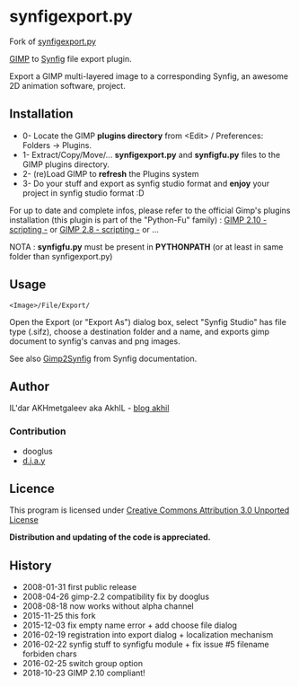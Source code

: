 # synfigexport.py

Fork of [synfigexport.py](https://sites.google.com/site/akhilman/synfigexport.py)

[GIMP](https://www.gimp.org) to [Synfig](https://www.synfig.org) file export plugin.

Export a GIMP multi-layered image to a corresponding Synfig, an awesome 2D animation software, project.

## Installation

* 0- Locate the GIMP __plugins directory__ from \<Edit\> / Preferences: Folders → Plugins.
* 1- Extract/Copy/Move/... __synfigexport.py__ and __synfigfu.py__ files to the GIMP plugins directory.
* 2- (re)Load GIMP to __refresh__ the Plugins system
* 3- Do your stuff and export as synfig studio format and __enjoy__ your project in synfig studio format :D

For up to date and complete infos, please refer to the official Gimp's plugins installation (this plugin is part of the "Python-Fu" family) : [GIMP 2.10 - scripting -](https://docs.gimp.org/2.10/en/gimp-scripting.html) or [GIMP 2.8 - scripting -](https://docs.gimp.org/2.8/en/gimp-scripting.html) or ...

NOTA : __synfigfu.py__ must be present in __PYTHONPATH__ (or at least in same folder than synfigexport.py)


## Usage
```
<Image>/File/Export/
```

Open the Export (or "Export As") dialog box, select "Synfig Studio" has file type (.sifz),
choose a destination folder and a name, and exports gimp document to synfig's canvas and png images.

See also [Gimp2Synfig](http://wiki.synfig.org/Doc:Gimp2synfig) from Synfig documentation.

## Author
IL'dar AKHmetgaleev aka AkhIL - [blog akhil](http://blog.akhil.ru/)

### Contribution
* dooglus
* [d.j.a.y](https://github.com/d-j-a-y/Gimp2Synfig)


## Licence
This program is licensed under [Creative Commons Attribution 3.0 Unported License](https://creativecommons.org/licenses/by/3.0/)

__Distribution and updating of the code is appreciated.__

## History
* 2008-01-31  first public release
* 2008-04-26  gimp-2.2 compatibility fix by dooglus
* 2008-08-18  now works without alpha channel
* 2015-11-25  this fork
* 2015-12-03  fix empty name error + add choose file dialog
* 2016-02-19  registration into export dialog + localization mechanism
* 2016-02-22  synfig stuff to synfigfu module + fix issue #5 filename forbiden chars
* 2016-02-25  switch group option
* 2018-10-23  GIMP 2.10 compliant!
